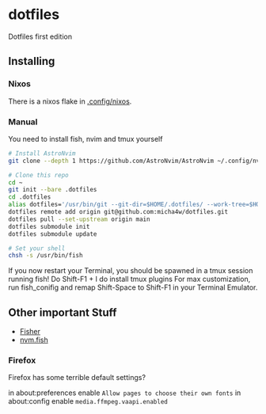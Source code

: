 # dotfiles
Dotfiles first edition

## Installing

### Nixos
There is a nixos flake in [.config/nixos](.config/nixos).


### Manual
You need to install fish, nvim and tmux yourself

```sh
# Install AstroNvim
git clone --depth 1 https://github.com/AstroNvim/AstroNvim ~/.config/nvim

# Clone this repo
cd ~
git init --bare .dotfiles
cd .dotfiles
alias dotfiles='/usr/bin/git --git-dir=$HOME/.dotfiles/ --work-tree=$HOME'
dotfiles remote add origin git@github.com:micha4w/dotfiles.git
dotfiles pull --set-upstream origin main
dotfiles submodule init
dotfiles submodule update

# Set your shell
chsh -s /usr/bin/fish
```

If you now restart your Terminal, you should be spawned in a tmux session running fish! Do Shift-F1 + I do install tmux plugins
For max customization, run fish_conifig and remap Shift-Space to Shift-F1 in your Terminal Emulator.

## Other important Stuff
- [Fisher](https://github.com/jorgebucaran/fisher)
- [nvm.fish](https://github.com/jorgebucaran/nvm.fish)

### Firefox
Firefox has some terrible default settings?

in about:preferences enable `Allow pages to choose their own fonts`
in about:config enable `media.ffmpeg.vaapi.enabled`

